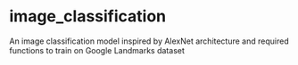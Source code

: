 # image_classification
An image classification model inspired by AlexNet architecture and required functions to train on Google Landmarks dataset
